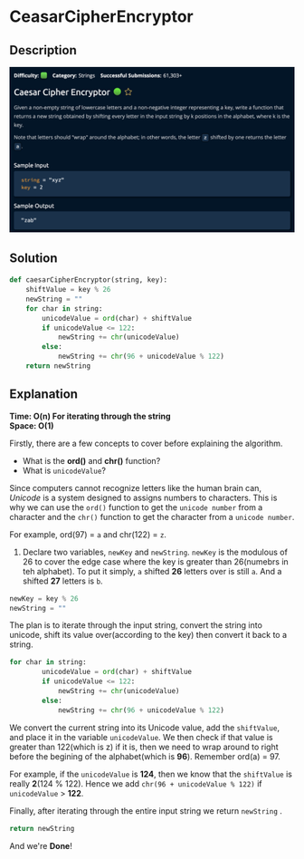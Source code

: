 # CeasarCipherEncryptor

## Description

![description](./desc.png)

## Solution

```py
def caesarCipherEncryptor(string, key):
    shiftValue = key % 26
    newString = ""
    for char in string:
        unicodeValue = ord(char) + shiftValue
        if unicodeValue <= 122:
            newString += chr(unicodeValue)
        else:
            newString += chr(96 + unicodeValue % 122)
    return newString
```

## Explanation

**Time: O(n) For iterating through the string** <br/>
**Space: O(1)** <br/>

Firstly, there are a few concepts to cover before explaining the algorithm.

- What is the **ord()** and **chr()** function?
- What is `unicodeValue`?

Since computers cannot recognize letters like the human brain can, _Unicode_ is a system designed to assigns numbers to characters. This is why we can use the `ord()` function to get the `unicode number` from a character and the `chr()` function to get the character from a `unicode number`. <br>

For example, ord(97) = `a` and chr(122) = `z`.

1. Declare two variables, `newKey` and `newString`. `newKey` is the modulous of 26 to cover the edge case where the key is greater than 26(numebrs in teh alphabet). To put it simply, `a` shifted **26** letters over is still `a`. And a shifted **27** letters is `b`.

```py
newKey = key % 26
newString = ""
```

The plan is to iterate through the input string, convert the string into unicode, shift its value over(according to the key) then convert it back to a string.<br>

```py
for char in string:
        unicodeValue = ord(char) + shiftValue
        if unicodeValue <= 122:
            newString += chr(unicodeValue)
        else:
            newString += chr(96 + unicodeValue % 122)
```

We convert the current string into its Unicode value, add the `shiftValue`, and place it in the variable `unicodeValue`. We then check if that value is greater than 122(which is z) if it is, then we need to wrap around to right before the begining of the alphabet(which is **96**). Remember ord(a) = 97. <br>

For example, if the `unicodeValue` is **124**, then we know that the `shiftValue` is really **2**(124 % 122). Hence we add `chr(96 + unicodeValue % 122)` if `unicodeValue` > **122**.<br>

Finally, after iterating through the entire input string we return `newString` . <br>

```py
return newString
```

And we're **Done**!
